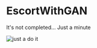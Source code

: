 # EscortWithGAN

It's not completed... Just a minute

![just a do it](http://tn-skr2.smilevideo.jp/smile?i=30919177.L "just a do it")
